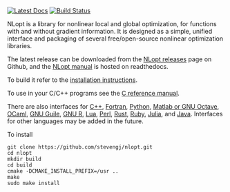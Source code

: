 [![Latest Docs](https://readthedocs.org/projects/nlopt/badge/?version=latest)](http://nlopt.readthedocs.io/en/latest/)
[![Build Status](https://github.com/stevengj/nlopt/actions/workflows/build.yml/badge.svg?branch=master)](https://github.com/stevengj/nlopt/actions/workflows/build.yml)

NLopt is a library for nonlinear local and global optimization, for
functions with and without gradient information.  It is designed as
a simple, unified interface and packaging of several free/open-source
nonlinear optimization libraries.

The latest release can be downloaded from the [NLopt releases](https://github.com/stevengj/nlopt/releases) page on Github, and the 
[NLopt manual](https://nlopt.readthedocs.io/en/latest/) is hosted on readthedocs.

To build it refer to the [installation instructions](https://nlopt.readthedocs.io/en/latest/#download-and-installation).

To use in your C/C++ programs see the [C reference manual](https://nlopt.readthedocs.io/en/latest/NLopt_Reference/).

There are also interfaces for [C++](https://nlopt.readthedocs.io/en/latest/NLopt_C-plus-plus_Reference/), [Fortran](https://nlopt.readthedocs.io/en/latest/NLopt_Fortran_Reference/), [Python](https://nlopt.readthedocs.io/en/latest/NLopt_Python_Reference/), [Matlab or GNU Octave](https://nlopt.readthedocs.io/en/latest/NLopt_Matlab_Reference/), [OCaml](https://bitbucket.org/mkur/nlopt-ocaml),
[GNU Guile](https://nlopt.readthedocs.io/en/latest/NLopt_Guile_Reference/), [GNU R](https://www.ucl.ac.uk/~uctpjyy/nloptr.html), [Lua](https://github.com/rochus-keller/LuaNLopt), [Perl](https://metacpan.org/pod/Math::NLopt), [Rust](https://github.com/jesskfullwood/rust-nlopt), [Ruby](https://github.com/ankane/nlopt-ruby), [Julia](https://github.com/JuliaOpt/NLopt.jl), and [Java](https://nlopt.readthedocs.io/en/latest/NLopt_Java_Reference/).  Interfaces for other languages may
be added in the future.

To install 
```shell
git clone https://github.com/stevengj/nlopt.git
cd nlopt
mkdir build
cd build
cmake -DCMAKE_INSTALL_PREFIX=/usr ..
make
sudo make install
```

